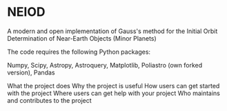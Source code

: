 # NEIOD
A modern and open implementation of Gauss's method for the Initial Orbit Determination of Near-Earth Objects (Minor Planets)

The code requires the following Python packages:

Numpy,
Scipy,
Astropy,
Astroquery,
Matplotlib,
Poliastro (own forked version),
Pandas

What the project does
Why the project is useful
How users can get started with the project
Where users can get help with your project
Who maintains and contributes to the project
